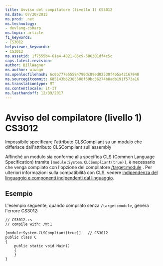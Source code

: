 ```yaml
---
title: Avviso del compilatore (livello 1) CS3012
ms.date: 07/20/2015
ms.prod: .net
ms.technology:
- devlang-csharp
ms.topic: article
f1_keywords:
- CS3012
helpviewer_keywords:
- CS3012
ms.assetid: 1f7555b4-61e4-4821-85c9-586301df4c5c
caps.latest.revision: 
author: BillWagner
ms.author: wiwagn
ms.openlocfilehash: 6c0b777e55584790dc89ed02530f4b5a42167940
ms.sourcegitcommit: 685143b62385500f59bc36274b8adb191f573a16
ms.translationtype: MT
ms.contentlocale: it-IT
ms.lasthandoff: 12/09/2017
---
```

# <a name="compiler-warning-level-1-cs3012"></a>Avviso del compilatore (livello 1) CS3012
Impossibile specificare l'attributo CLSCompliant su un modulo che differisce dall'attributo CLSCompliant sull'assembly  
  
 Affinché un modulo sia conforme alla specifica CLS (Common Language Specification) tramite `[module:System.CLCSompliant(true)]`, è necessario che venga compilato con l'opzione del compilatore [/target:module](../../csharp/language-reference/compiler-options/target-module-compiler-option.md) . Per ulteriori informazioni sulla compatibilità con CLS, vedere [indipendenza del linguaggio e componenti indipendenti dal linguaggio](../../../docs/standard/language-independence-and-language-independent-components.md).  
  
## <a name="example"></a>Esempio  
 L'esempio seguente, quando compilato senza `/target:module`, genera l'errore CS3012:  
  
```  
// CS3012.cs  
// compile with: /W:1  
  
[module:System.CLSCompliant(true)]   // CS3012  
public class C  
{  
    public static void Main()  
    {  
    }  
}  
```
